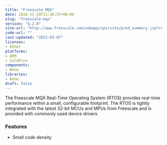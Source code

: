 ```yaml
---
title: "Freescale MQX"
date: 2016-11-29T11:36:57+00:00
slug: "freescale-mqx"
version: "4.2.0"
site-url: "http://www.freescale.com/webapp/sps/site/prod_summary.jsp?code=MQX"
code-url: ""
last-updated: "2015-03-07"
licenses: 
- Other
platforms:
- ARM
- ColdFire
components:
- None
libraries:
- None
draft: false
---
```

The Freescale MQX Real-Time Operating System (RTOS) provides real-time performance within a small, configurable footprint. The RTOS is tightly integrated with the latest 32-bit MCUs and MPUs from Freescale and is provided with commonly used device drivers

<!--more-->

### Features
- Small code density


